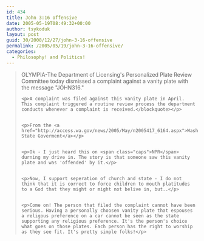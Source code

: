 ```yaml
---
id: 434
title: John 3:16 offensive
date: 2005-05-19T08:49:32+00:00
author: tsykoduk
layout: post
guid: 30/2008/12/27/john-3-16-offensive
permalink: /2005/05/19/john-3-16-offensive/
categories:
  - Philosophy! and Politics!
---
```

<blockquote><span class="caps">OLYMPIA</span>-The Department of Licensing's Personalized Plate Review Committee today dismissed a complaint against a vanity plate with the message "JOHN316."

	<p>A complaint was filed against this vanity plate in April. This complaint triggered a routine review process the department conducts whenever a complaint is received.</blockquote></p>


	<p>From the <a href="http://access.wa.gov/news/2005/May/n2005417_6164.aspx">Washington State Goverment</a></p>


	<p>Ok - I just heard this on <span class="caps">NPR</span> durning my drive in. The story is that someone saw this vanity plate and was 'offended' by it.</p>


	<p>Now, I support seperation of church and state - I do not think that it is correct to force children to mouth platitudes to a God that they might or might not belive in, but..</p>


	<p>Come on! The person that filed the complaint cannot have been serious. Having a personally choosen vanity plate that espouses a religous preference on a car cannot be seen as the state supporting any religious preference. It's the person's choice what goes on those plates. Each person has the right to worship as they see fit. It's pretty simple folks!</p>